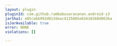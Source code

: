 ```yaml
---
layout: plugin
pluginId: com.github.rambabusaravanan.android-s3
jarSha1: e85cabb992d013deac4125885e81610268d063ba
isJarAvailable: true
error: NONE
violations: []

---
```

